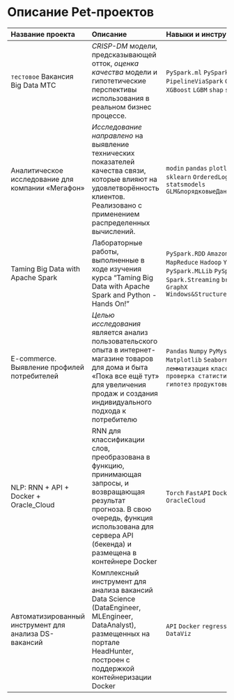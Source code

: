 # Описание Pet-проектов


| Название проекта | Описание |	Навыки и инструменты | Ссылка |
| :------------| :---------------------- | :----------- | :----- |
| `тестовое` Вакансия Big Data МТС | *CRISP-DM* модели, предсказывающей отток, *оценка качества* модели и гипотетические перспективы использования в реальном бизнес процессе. | `PySpark.ml` `PySpark.sql` `PipelineViaSpark` `CatBoost` `XGBoost` `LGBM` `shap` `sklearn`| [BigDataMTC][1] |
| Аналитическое исследование для компании «Мегафон» | *Исследование направлено* на выявление технических показателей качества связи, которые влияют на удовлетворённость клиентов. Реализовано с применением распределенных вычислений. | `modin` `pandas` `plotly` `seaborn` `sklearn` `OrderedLogit` `statsmodels` `GLM&порядковыеДанные`  | [megafon_analysis][2] | 
| Taming Big Data with Apache Spark | Лабораторные работы, выполненные в ходе изучения курса “Taming Big Data with Apache Spark and Python - Hands On!” | `PySpark.RDD` `Amazon Elastic MapReduce` `Hadoop` `YARN` `PySpark.MLLib` `PySpark.SQL` `Spark.Streaming` `broadcast` `GraphX` `Windows&StructuredStreaming`| [BigDataWithApacheSpark][3] |
| E-commerce. Выявление профилей потребителей | *Целью исследования* является анализ пользовательского опыта в интернет-магазине товаров для дома и быта «Пока все ещё тут» для увеличения продаж и создания индивидуального подхода к потребителю |  `Pandas` `Numpy` `PyMystem` `Matplotlib` `Seaborn` `Scipy` `EDA` `лемматизация` `классификация` `проверка статистических гипотез` `продуктовые метрики` | [yandexPraktikumFinalProject][4]
| NLP: RNN + API + Docker + Oracle_Cloud | RNN для классификации слов, преобразована в функцию, принимающая запросы, и возвращающая результат прогноза. В свою очередь, функция использована для сервера API (бекенда) и размещена в контейнерe Docker | `Torch` `FastAPI` `Docker` `RNN` `NLP` `OracleCloud`| [docker_session_rnn][5] |
| Автоматизированный инструмент для анализа DS-вакансий | Комплексный инструмент для анализа вакансий Data Science (DataEngineer, MLEngineer, DataAnalyst), размещенных на портале HeadHunter, построен с поддержкой контейнеризации Docker | `API` `Docker` `regression` `EDA` `DataViz` | [skillsDS][6] |

[1]:https://github.com/loverberg/portfolio/tree/main/BigDataMTC
[2]:https://github.com/loverberg/megafon_analysis
[3]:https://github.com/loverberg/portfolio/tree/main/BigDataWithApacheSpark
[4]:https://github.com/loverberg/portfolio/tree/main/yandexPraktikumFinalProject
[5]:https://github.com/loverberg/docker_session_rnn
[6]:https://github.com/loverberg/skillsDS
